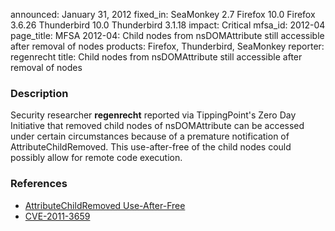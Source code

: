 announced: January 31, 2012
fixed_in: SeaMonkey 2.7
          Firefox 10.0
          Firefox 3.6.26
          Thunderbird 10.0
          Thunderbird 3.1.18
impact: Critical
mfsa_id: 2012-04
page_title: MFSA 2012-04: Child nodes from nsDOMAttribute still accessible after removal of nodes
products: Firefox, Thunderbird, SeaMonkey
reporter: regenrecht
title: Child nodes from nsDOMAttribute still accessible after removal of nodes

<h3>Description</h3>

<p>Security researcher <strong>regenrecht</strong> reported via
TippingPoint's Zero Day Initiative that removed child nodes of nsDOMAttribute
can be accessed under certain circumstances because of a premature notification
of AttributeChildRemoved. This use-after-free of the child nodes could possibly
allow for remote code execution.
</p>


<h3>References</h3>

<ul>
  <li><a href="https://bugzilla.mozilla.org/show_bug.cgi?id=708198">
      AttributeChildRemoved Use-After-Free</a></li>
  <li><a href="http://cve.mitre.org/cgi-bin/cvename.cgi?name=CVE-2011-3659" class="ex-ref">CVE-2011-3659</a></li>
</ul>



